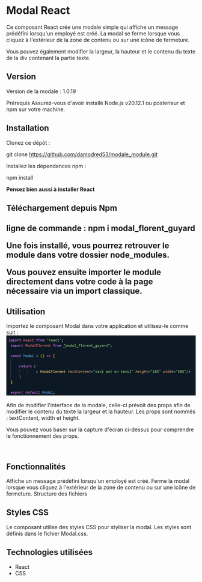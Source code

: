 <h1>Modal React</h1>

Ce composant React crée une modale simple qui affiche un message prédéfini lorsqu'un employé est créé. La modal se ferme lorsque vous cliquez à l'extérieur de la zone de contenu ou sur une icône de fermeture.

Vous pouvez également modifier la largeur, la hauteur et le contenu du texte de la div contenant
la partie texte.

<h2>Version</h2> 

Version de la modale : 1.0.19

Prérequis
Assurez-vous d'avoir installé Node.js v20.12.1 ou posterieur et npm sur votre machine.

<h2>Installation</h2>
Clonez ce dépôt :

git clone https://github.com/damodred53/modale_module.git

Installez les dépendances npm :

npm install

<strong>Pensez bien aussi à installer React</strong>

<h2>Téléchargement depuis Npm<h2>

ligne de commande : npm i modal_florent_guyard

Une fois installé, vous pourrez retrouver le module dans votre dossier node_modules.

Vous pouvez ensuite importer le module directement dans votre code à la page nécessaire via un import classique.

<h2>Utilisation</h2>
Importez le composant Modal dans votre application et utilisez-le comme suit :

<img src="https://github.com/damodred53/modale_module/blob/main/sample_modale.png"/>

Afin de modifier l'interface de la modale, celle-ci prévoit des props afin de modifier le contenu du texte
la largeur et la hauteur. Les props sont nommés : textContent, width et height. 

Vous pouvez vous baser sur la capture d'écran ci-dessus pour comprendre le fonctionnement des props.

<img src="" />

<h2>Fonctionnalités</h2>

Affiche un message prédéfini lorsqu'un employé est créé.
Ferme la modal lorsque vous cliquez à l'extérieur de la zone de contenu ou sur une icône de fermeture.
Structure des fichiers

<h2>Styles CSS</h2>

Le composant utilise des styles CSS pour styliser la modal. Les styles sont définis dans le fichier Modal.css.

<h2>Technologies utilisées</h2>

<ul>
  <li>React</li>
  <li>CSS</li>
</ul>


